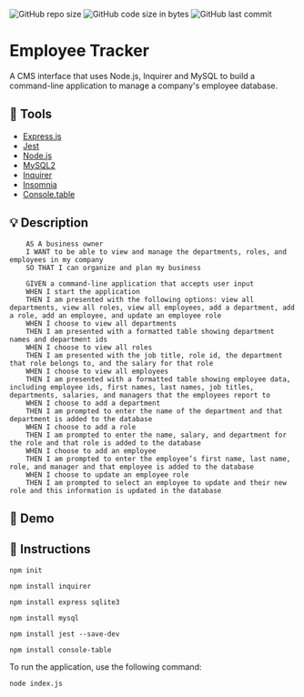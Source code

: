 ![GitHub repo size](https://img.shields.io/github/repo-size/deannapi/employee-tracker)
![GitHub code size in bytes](https://img.shields.io/github/languages/code-size/deannapi/employee-tracker)
![GitHub last commit](https://img.shields.io/github/last-commit/deannapi/employee-tracker)


# Employee Tracker
A CMS interface that uses Node.js, Inquirer and MySQL to build a command-line application to manage a company's employee database.

## :hammer: Tools
* [Express.js](https://expressjs.com/)
* [Jest](https://jestjs.io/en/)
* [Node.js](https://nodejs.org/en/)
* [MySQL2](https://www.npmjs.com/package/mysql2)
* [Inquirer](https://www.npmjs.com/package/inquirer)
* [Insomnia](https://insomnia.rest/)
* [Console.table](https://www.npmjs.com/package/console.table)


## :bulb: Description
        AS A business owner
        I WANT to be able to view and manage the departments, roles, and employees in my company
        SO THAT I can organize and plan my business

        GIVEN a command-line application that accepts user input
        WHEN I start the application
        THEN I am presented with the following options: view all departments, view all roles, view all employees, add a department, add a role, add an employee, and update an employee role
        WHEN I choose to view all departments
        THEN I am presented with a formatted table showing department names and department ids
        WHEN I choose to view all roles
        THEN I am presented with the job title, role id, the department that role belongs to, and the salary for that role
        WHEN I choose to view all employees
        THEN I am presented with a formatted table showing employee data, including employee ids, first names, last names, job titles, departments, salaries, and managers that the employees report to
        WHEN I choose to add a department
        THEN I am prompted to enter the name of the department and that department is added to the database
        WHEN I choose to add a role
        THEN I am prompted to enter the name, salary, and department for the role and that role is added to the database
        WHEN I choose to add an employee
        THEN I am prompted to enter the employee’s first name, last name, role, and manager and that employee is added to the database
        WHEN I choose to update an employee role
        THEN I am prompted to select an employee to update and their new role and this information is updated in the database 

## :movie_camera: Demo


## :memo: Instructions
`npm init`

`npm install inquirer`

`npm install express sqlite3`

`npm install mysql`

`npm install jest --save-dev`

`npm install console-table`

To run the application, use the following command:

`node index.js`